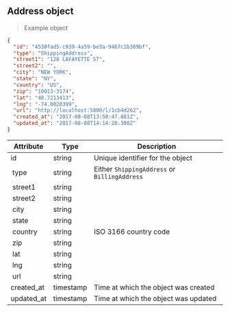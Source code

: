 ## Address object

> Example object

```json
{
  "id": "4530fad5-c939-4a59-be3a-9467c1b389bf",
  "type": "ShippingAddress",
  "street1": "128 LAFAYETTE ST",
  "street2": "",
  "city": "NEW YORK",
  "state": "NY",
  "country": "US",
  "zip": "10013-3174",
  "lat": "40.7213413",
  "lng": "-74.0020399",
  "url": "http://localhost:5000/l/1cb4d262",
  "created_at": "2017-08-08T13:50:47.881Z",
  "updated_at": "2017-08-08T14:14:20.390Z"
}
```

| Attribute  | Type     | Description |
| ---------- | -------- | ------------|
| id          | string   | Unique identifier for the object |
| type        | string | Either `ShippingAddress` or `BillingAddress` |
| street1     | string |  |
| street2     | string |  |
| city        | string |  |
| state       | string |  |
| country     | string | ISO 3166 country code |
| zip         | string |  |
| lat         | string |  |
| lng         | string |  |
| url         | string |  |
| created_at  | timestamp | Time at which the object was created |
| updated_at  | timestamp | Time at which the object was updated |
